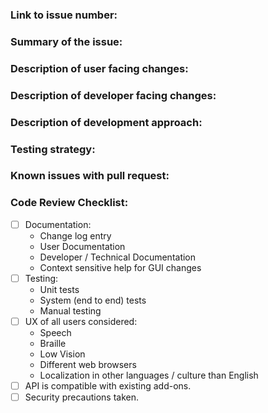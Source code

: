 <!-- Please read and fill in the following template, for an explanation of the sections see:
https://github.com/nvaccess/nvda/blob/master/projectDocs/dev/githubPullRequestTemplateExplanationAndExamples.md
Please also note that the NVDA project has a Citizen and Contributor Code of Conduct which can be found at https://github.com/nvaccess/nvda/blob/master/CODE_OF_CONDUCT.md. NV Access expects that all contributors and other community members read and abide by the rules set out in this document while participating or contributing to this project. This includes creating or commenting on issues and pull requests.

Please initially open PRs as a draft.
When you would like a review, mark the PR as "ready for review".
See https://github.com/nvaccess/nvda/blob/master/.github/CONTRIBUTING.md.
-->

### Link to issue number:
<!-- Use Closes/Fixes/Resolves #xxx to link this PR to the issue it is responding to. -->

### Summary of the issue:

### Description of user facing changes:

### Description of developer facing changes:

### Description of development approach:

### Testing strategy:

### Known issues with pull request:

### Code Review Checklist:

<!--
This checklist is a reminder of things commonly forgotten in a new PR.
Authors, please do a self-review of this pull-request.
Check items to confirm you have thought about the relevance of the item.
Where items are missing (eg unit / system tests), please explain in the PR.
To check an item `- [ ]` becomes `- [x]`, note spacing.
You can also check the checkboxes after the PR is created.
A detailed explanation of this checklist is available here:
https://github.com/nvaccess/nvda/blob/master/projectDocs/dev/githubPullRequestTemplateExplanationAndExamples.md#code-review-checklist
-->

- [ ] Documentation:
  - Change log entry
  - User Documentation
  - Developer / Technical Documentation
  - Context sensitive help for GUI changes
- [ ] Testing:
  - Unit tests
  - System (end to end) tests
  - Manual testing
- [ ] UX of all users considered:
  - Speech
  - Braille
  - Low Vision
  - Different web browsers
  - Localization in other languages / culture than English
- [ ] API is compatible with existing add-ons.
- [ ] Security precautions taken.
